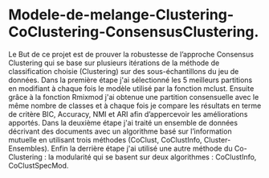 # Modele-de-melange-Clustering-CoClustering-ConsensusClustering.
Le But de ce projet est de prouver la robustesse de l’approche Consensus Clustering qui se base sur plusieurs itérations
de la méthode de classification choisie (Clustering) sur des sous-échantillons du jeu de données.
Dans la première étape j'ai sélectionné les 5 meilleurs partitions en modifiant à chaque fois le modèle utilisé
par la fonction mclust. Ensuite grâce à la fonction Rmixmod j'ai obtenue une partition consensuelle
avec le même nombre de classes et à chaque fois je compare les résultats en terme de critère BIC, Accuracy,
NMI et ARI afin d’appercevoir les améliorations apportés.
Dans la deuxième étape j'ai traité un ensemble de données décrivant des documents avec un algorithme
basé sur l’information mutuelle en utilisant trois méthodes (CoClust, CoClustInfo, Cluster-Ensembles).
Enfin la derrière étape j'ai utilisé une autre méthode du Co-Clustering : la modularité qui se basent sur
deux algorithmes : CoClustInfo, CoClustSpecMod.
